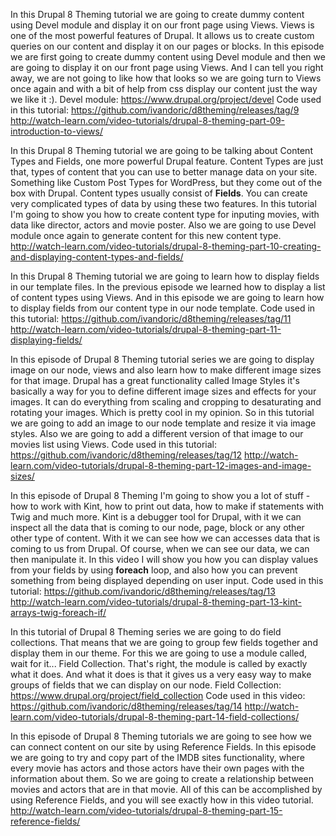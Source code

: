 <!--
{
"name" : "theming_content",
"version" : "0.1",
"title" : "Theming content",
"description" : "Drupal 8 Theming, Part 4",
"homepage" : "https://www.youtube.com/playlist?list=PLUBR53Dw-Ef818EUxzNoWKcQ7PYUXpFFA",
"freshnessDate" : 2015-12-04,
"license" : "Standard YouTube License"
}
-->

<!-- @section, "title" : "Part 09 - Introduction to Views" -->
		
<!-- @asset, "contentType": "outlearn/video", "provider": "youtube", "url": "https://www.youtube.com/watch?v=Ngm1jBVmqzk" -->
		
In this Drupal 8 Theming tutorial we are going to create dummy content using Devel module and display it on our front page using Views.
Views is one of the most powerful features of Drupal. It allows us to create custom queries on our content and display it on our pages or blocks.
In this episode we are first going to create dummy content using Devel module and then we are going to display it on our front page using Views.
And I can tell you right away, we are not going to like how that looks so we are going turn to Views once again and with a bit of help from css display our content just the way we like it :).
Devel module:
https://www.drupal.org/project/devel
Code used in this tutorial:
https://github.com/ivandoric/d8theming/releases/tag/9
http://watch-learn.com/video-tutorials/drupal-8-theming-part-09-introduction-to-views/
		
<!-- @section, "title" : "Part 10 - Creating and Displaying Content Types and Fields" -->
		
<!-- @asset, "contentType": "outlearn/video", "provider": "youtube", "url": "https://www.youtube.com/watch?v=f-cJfwUOGMg" -->

In this Drupal 8 Theming tutorial we are going to be talking about Content Types and Fields, one more powerful Drupal feature.
Content Types are just that, types of content that you can use to better manage data on your site. Something like Custom Post Types for WordPress, but they come out of the box with Drupal.
Content types usually consist of **Fields**. You can create very complicated types of data by using these two features. In this tutorial I'm going to show you how to create content type for inputing movies, with data like director, actors and movie poster.
Also we are going to use Devel module once again to generate content for this new content type.
http://watch-learn.com/video-tutorials/drupal-8-theming-part-10-creating-and-displaying-content-types-and-fields/

<!-- @section, "title" : "Part 11 - Displaying Fields" -->
		
<!-- @asset, "contentType": "outlearn/video", "provider": "youtube", "url": "https://www.youtube.com/watch?v=fQ6Ypik_jsE" -->
		
In this Drupal 8 Theming tutorial we are going to learn how to display fields in our template files.
In the previous episode we learned how to display a list of content types using Views. And in this episode we are going to learn how to display fields from our content type in our node template.
Code used in this tutorial:
https://github.com/ivandoric/d8theming/releases/tag/11
http://watch-learn.com/video-tutorials/drupal-8-theming-part-11-displaying-fields/
		
<!-- @section, "title" : "Part 12 - Images and Image Sizes " -->
		
<!-- @asset, "contentType": "outlearn/video", "provider": "youtube", "url": "https://www.youtube.com/watch?v=Hz9vTfV-a2I" -->

In this episode of Drupal 8 Theming tutorial series we are going to display image on our node, views and also learn how to make different image sizes for that image.
Drupal has a great functionality called Image Styles it's basically a way for you to define different image sizes and effects for your images. It can do everything from scaling and cropping to desaturating and rotating your images. Which is pretty cool in my opinion.
So in this tutorial we are going to add an image to our node template and resize it via image styles. Also we are going to add a different version of that image to our movies list using Views.
Code used in this tutorial:
https://github.com/ivandoric/d8theming/releases/tag/12
http://watch-learn.com/video-tutorials/drupal-8-theming-part-12-images-and-image-sizes/

<!-- @section, "title" : "Part 13 - Kint, Arrays, Twig, Foreach, If" -->
		
<!-- @asset, "contentType": "outlearn/video", "provider": "youtube", "url": "https://www.youtube.com/watch?v=-udFtu5LS0A" -->
		
In this episode of Drupal 8 Theming I'm going to show you a lot of stuff - how to work with Kint, how to print out data, how to make if statements with Twig and much more.
Kint is a debugger tool for Drupal, with it we can inspect all the data that is coming to our node, page, block or any other other type of content. With it we can see how we can accesses data that is coming to us from Drupal.
Of course, when we can see our data, we can then manipulate it. In this video I will show you how you can display values from your fields by using **foreach** loop, and also how you can prevent something from being displayed depending on user input.
Code used in this tutorial:
https://github.com/ivandoric/d8theming/releases/tag/13
http://watch-learn.com/video-tutorials/drupal-8-theming-part-13-kint-arrays-twig-foreach-if/
		
<!-- @section, "title" : "Part 14 - Field Collections" -->
		
<!-- @asset, "contentType": "outlearn/video", "provider": "youtube", "url": "https://www.youtube.com/watch?v=r7IxHD8aIMI" -->
		
In this tutorial of Drupal 8 Theming series we are going to do field collections. That means that we are going to group few fields together and display them in our theme.
For this we are going to use a module called, wait for it... Field Collection. That's right, the module is called by exactly what it does. And what it does is that it gives us a very easy way to make groups of fields that we can display on our node.
Field Collection:
https://www.drupal.org/project/field_collection
Code used in this video:
https://github.com/ivandoric/d8theming/releases/tag/14
http://watch-learn.com/video-tutorials/drupal-8-theming-part-14-field-collections/
		
<!-- @section, "title" : "Part 15 - Reference Fields" -->
		
<!-- @asset, "contentType": "outlearn/video", "provider": "youtube", "url": "https://www.youtube.com/watch?v=rnHEnw3ANpg" -->

In this episode of Drupal 8 Theming tutorials we are going to see how we can connect content on our site by using Reference Fields.
In this episode we are going to try and copy part of the IMDB sites functionality, where every movie has actors and those actors have their own pages with the information about them. So we are going to create a relationship between movies and actors that are in that movie.
All of this can be accomplished by using Reference Fields, and you will see exactly how in this video tutorial.
http://watch-learn.com/video-tutorials/drupal-8-theming-part-15-reference-fields/